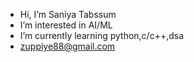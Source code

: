 - Hi, I’m Saniya Tabssum
- I’m interested in AI/ML
- I’m currently learning python,c/c++,dsa
- zuppiye88@gmail.com
  

<!---
Saniya-tabssum/Saniya-tabssum is a ✨ special ✨ repository because its `README.md` (this file) appears on your GitHub profile.
You can click the Preview link to take a look at your changes.
--->
